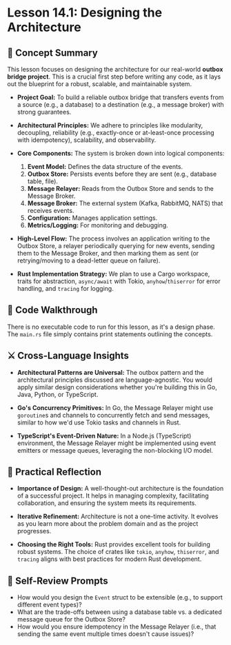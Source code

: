 # Lesson 14.1: Designing the Architecture

## 🧠 Concept Summary

This lesson focuses on designing the architecture for our real-world **outbox bridge project**. This is a crucial first step before writing any code, as it lays out the blueprint for a robust, scalable, and maintainable system.

- **Project Goal:** To build a reliable outbox bridge that transfers events from a source (e.g., a database) to a destination (e.g., a message broker) with strong guarantees.

- **Architectural Principles:** We adhere to principles like modularity, decoupling, reliability (e.g., exactly-once or at-least-once processing with idempotency), scalability, and observability.

- **Core Components:** The system is broken down into logical components:
    1.  **Event Model:** Defines the data structure of the events.
    2.  **Outbox Store:** Persists events before they are sent (e.g., database table, file).
    3.  **Message Relayer:** Reads from the Outbox Store and sends to the Message Broker.
    4.  **Message Broker:** The external system (Kafka, RabbitMQ, NATS) that receives events.
    5.  **Configuration:** Manages application settings.
    6.  **Metrics/Logging:** For monitoring and debugging.

- **High-Level Flow:** The process involves an application writing to the Outbox Store, a relayer periodically querying for new events, sending them to the Message Broker, and then marking them as sent (or retrying/moving to a dead-letter queue on failure).

- **Rust Implementation Strategy:** We plan to use a Cargo workspace, traits for abstraction, `async/await` with Tokio, `anyhow`/`thiserror` for error handling, and `tracing` for logging.

## 🧩 Code Walkthrough

There is no executable code to run for this lesson, as it's a design phase. The `main.rs` file simply contains print statements outlining the concepts.

## ⚔️ Cross-Language Insights

- **Architectural Patterns are Universal:** The outbox pattern and the architectural principles discussed are language-agnostic. You would apply similar design considerations whether you're building this in Go, Java, Python, or TypeScript.

- **Go's Concurrency Primitives:** In Go, the Message Relayer might use `goroutine`s and channels to concurrently fetch and send messages, similar to how we'd use Tokio tasks and channels in Rust.

- **TypeScript's Event-Driven Nature:** In a Node.js (TypeScript) environment, the Message Relayer might be implemented using event emitters or message queues, leveraging the non-blocking I/O model.

## 🚀 Practical Reflection

- **Importance of Design:** A well-thought-out architecture is the foundation of a successful project. It helps in managing complexity, facilitating collaboration, and ensuring the system meets its requirements.

- **Iterative Refinement:** Architecture is not a one-time activity. It evolves as you learn more about the problem domain and as the project progresses.

- **Choosing the Right Tools:** Rust provides excellent tools for building robust systems. The choice of crates like `tokio`, `anyhow`, `thiserror`, and `tracing` aligns with best practices for modern Rust development.

## 🧩 Self-Review Prompts

- How would you design the `Event` struct to be extensible (e.g., to support different event types)?
- What are the trade-offs between using a database table vs. a dedicated message queue for the Outbox Store?
- How would you ensure idempotency in the Message Relayer (i.e., that sending the same event multiple times doesn't cause issues)?
